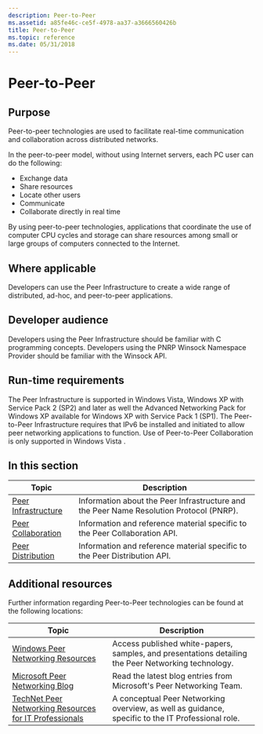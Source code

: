 ```yaml
---
description: Peer-to-Peer
ms.assetid: a85fe46c-ce5f-4978-aa37-a3666560426b
title: Peer-to-Peer
ms.topic: reference
ms.date: 05/31/2018
---
```


# Peer-to-Peer

## Purpose

Peer-to-peer technologies are used to facilitate real-time communication and collaboration across distributed networks.

In the peer-to-peer model, without using Internet servers, each PC user can do the following:

-   Exchange data
-   Share resources
-   Locate other users
-   Communicate
-   Collaborate directly in real time

By using peer-to-peer technologies, applications that coordinate the use of computer CPU cycles and storage can share resources among small or large groups of computers connected to the Internet.

## Where applicable

Developers can use the Peer Infrastructure to create a wide range of distributed, ad-hoc, and peer-to-peer applications.

## Developer audience

Developers using the Peer Infrastructure should be familiar with C programming concepts. Developers using the PNRP Winsock Namespace Provider should be familiar with the Winsock API.

## Run-time requirements

The Peer Infrastructure is supported in Windows Vista, Windows XP with Service Pack 2 (SP2) and later as well the Advanced Networking Pack for Windows XP available for Windows XP with Service Pack 1 (SP1). The Peer-to-Peer Infrastructure requires that IPv6 be installed and initiated to allow peer networking applications to function. Use of Peer-to-Peer Collaboration is only supported in Windows Vista .

## In this section



| Topic                                                     | Description                                                                                         |
|-----------------------------------------------------------|-----------------------------------------------------------------------------------------------------|
| [Peer Infrastructure](peer-infrastructure.md)<br/> | Information about the Peer Infrastructure and the Peer Name Resolution Protocol (PNRP). <br/> |
| [Peer Collaboration](peer-collaboration.md)<br/>   | Information and reference material specific to the Peer Collaboration API.<br/>               |
| [Peer Distribution](peer-distribution.md)<br/>     | Information and reference material specific to the Peer Distribution API.<br/>                |



 

## Additional resources

Further information regarding Peer-to-Peer technologies can be found at the following locations:

| Topic                                                                                                          | Description                                                                                                               |
|-----------------------------------------------------------------------------------------------------------|----------------------------------------------------------------------------------------------------------------|
| [Windows Peer Networking Resources](https://www.microsoft.com/p2p)                       | Access published white-papers, samples, and presentations detailing the Peer Networking technology.<br/> |
| [Microsoft Peer Networking Blog](/archive/blogs/p2p/)                          | Read the latest blog entries from Microsoft's Peer Networking Team.<br/>                                 |
| [TechNet Peer Networking Resources for IT Professionals](https://technet.microsoft.com/library/bb742623.aspx) | A conceptual Peer Networking overview, as well as guidance, specific to the IT Professional role. <br/>  |

